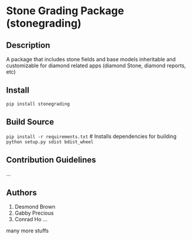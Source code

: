 # Stone Grading Package (stonegrading)

## Description

A package that includes stone fields and base models inheritable and customizable
for diamond related apps (diamond Stone, diamond reports, etc)

## Install

`pip install stonegrading`

## Build Source

`pip install -r requirements.txt` # Installs dependencies for building  
`python setup.py sdist bdist_wheel`

## Contribution Guidelines

...

## Authors

1. Desmond Brown
2. Gabby Precious
3. Conrad Ho
   ...

many more stuffs
